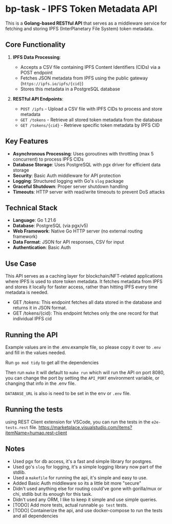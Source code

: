 # bp-task - IPFS Token Metadata API

This is a **Golang-based RESTful API** that serves as a middleware service for fetching and storing IPFS (InterPlanetary File System) token metadata.

## Core Functionality

1. **IPFS Data Processing**: 
   - Accepts a CSV file containing IPFS Content Identifiers (CIDs) via a POST endpoint
   - Fetches JSON metadata from IPFS using the public gateway (`https://ipfs.io/ipfs/{cid}`)
   - Stores this metadata in a PostgreSQL database

2. **RESTful API Endpoints**:
   - `POST /ipfs` - Upload a CSV file with IPFS CIDs to process and store metadata
   - `GET /tokens` - Retrieve all stored token metadata from the database
   - `GET /tokens/{cid}` - Retrieve specific token metadata by IPFS CID

## Key Features

- **Asynchronous Processing**: Uses goroutines with throttling (max 5 concurrent) to process IPFS CIDs
- **Database Storage**: Uses PostgreSQL with pgx driver for efficient data storage
- **Security**: Basic Auth middleware for API protection
- **Logging**: Structured logging with Go's `slog` package
- **Graceful Shutdown**: Proper server shutdown handling
- **Timeouts**: HTTP server with read/write timeouts to prevent DoS attacks

## Technical Stack

- **Language**: Go 1.21.6
- **Database**: PostgreSQL (via pgx/v5)
- **Web Framework**: Native Go HTTP server (no external routing framework)
- **Data Format**: JSON for API responses, CSV for input
- **Authentication**: Basic Auth

## Use Case
This API serves as a caching layer for blockchain/NFT-related applications where IPFS is used to store token metadata. It fetches metadata from IPFS and stores it locally for faster access, rather than hitting IPFS every time metadata is needed.

- GET /tokens: This endpoint fetches all data stored in the database and returns it in JSON format.
- GET /tokens/{cid}: This endpoint fetches only the one record for that individual IPFS cid

## Running the API

Example values are in the .env.example file, so please copy it over to `.env` and fill in the values needed.

Run `go mod tidy` to get all the dependencies

Then run `make` it will default to `make run` which will run the API on port 8080, you can change the port by setting
the `API_PORT` environment variable, or changing that info in the .env file.

`DATABASE_URL` is also is need to be set in the env or `.env` file.

## Running the tests

using REST Client extension for VSCode, you can run the tests in the `e2e-tests.rest` file.
<https://marketplace.visualstudio.com/items?itemName=humao.rest-client>

## Notes

- Used pgx for db access, it's a fast and simple library for postgres.
- Used go's `slog` for logging, it's a simple logging library now part of the stdlib.
- Used a `makefile` for running the api, it's simple and easy to use.
- Added Basic Auth middleware so its a little bit more "secure"
- Didn't used anything else for routing could've gone with gorilla/mux or chi, stdlib but its enough for this task.
- Didn't used any ORM, I like to keep it simple and use simple queries.
- [TODO] Add more tests, actual runnable `go test` tests.
- [TODO] Containerize the api, and use docker-compose to run the tests and all dependencies
